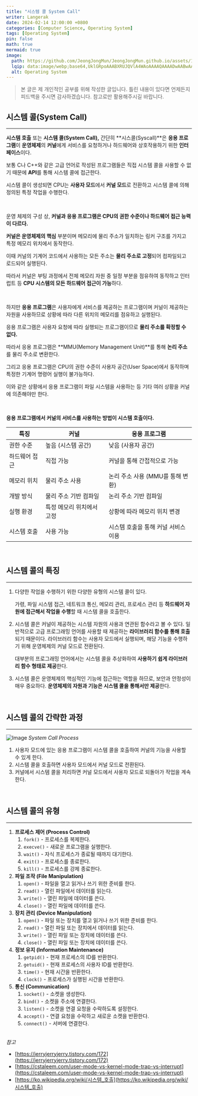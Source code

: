 ```yaml
---
title: "시스템 콜 System Call"
writer: Langerak
date: 2024-02-14 12:00:00 +0800
categories: [Computer Science, Operating System]
tags: [Operating System]
pin: false
math: true
mermaid: true
image:
  path: https://github.com/JeongJongMun/JeongJongMun.github.io/assets/101979073/17607422-85bd-4fc2-b0bb-6465ab4d41fb
  lqip: data:image/webp;base64,UklGRpoAAABXRUJQVlA4WAoAAAAQAAAADwAABwAAQUxQSDIAAAARL0AmbZurmr57yyIiqE8oiG0bejIYEQTgqiDA9vqnsUSI6H+oAERp2HZ65qP/VIAWAFZQOCBCAAAA8AEAnQEqEAAIAAVAfCWkAALp8sF8rgRgAP7o9FDvMCkMde9PK7euH5M1m6VWoDXf2FkP3BqV0ZYbO6NA/VFIAAAA
  alt: Operating System
---
```


> 본 글은 제 개인적인 공부를 위해 작성한 글입니다. 틀린 내용이 있다면 언제든지 피드백을 주시면 감사하겠습니다. 참고로만 활용해주시길 바랍니다.

## 시스템 콜(System Call)

---

**시스템 호출** 또는 **시스템 콜(System Call),** 간단히 **시스콜(Syscall)**은 **응용 프로그램**이 **운영체제**의 **커널**에게 서비스를 요청하거나 하드웨어와 상호작용하기 위한 **인터페이스**이다.

보통 C나 C++와 같은 고급 언어로 작성된 프로그램들은 직접 시스템 콜을 사용할 수 없기 때문에 **API**를 통해 시스템 콜에 접근한다.

시스템 콜이 생성되면 CPU는 **사용자 모드**에서 **커널 모드**로 전환하고 시스템 콜에 의해 정의된 특정 작업을 수행한다.

<br/>

운영 체제의 구성 상, **커널과 응용 프로그램은 CPU의 권한 수준이나 하드웨어 접근 능력이 다르다.**

**커널은 운영체제의 핵심** 부분이며 메모리에 물리 주소가 일치하는 링커 구조를 가지고 특정 메모리 위치에서 동작한다.

이때 커널의 기계어 코드에서 사용하는 모든 주소는 **물리 주소로 고정**되어 컴파일되고 로드되어 실행된다.

따라서 커널은 부팅 과정에서 전체 메모리 자원 중 일정 부분을 점유하여 동작하고 인터럽트 등 **CPU 시스템의 모든 하드웨어 접근이 가능**하다.

<br/>

하지만 **응용 프로그램**은 사용자에게 서비스를 제공하는 프로그램이며 커널이 제공하는 자원을 사용하므로 상황에 따라 다른 위치의 메모리를 점유하고 실행된다.

응용 프로그램은 사용자 요청에 따라 실행되는 프로그램이므로 **물리 주소를 확정할 수 없다.**

따라서 응용 프로그램은 **MMU(Memory Management Unit)**를 통해 **논리 주소**를 물리 주소로 변환한다.

그리고 응용 프로그램은 CPU의 권한 수준이 사용자 공간(User Space)에서 동작하며 특정한 기계어 명령어 실행이 불가능하다.

이와 같은 상황에서 응용 프로그램이 파일 시스템을 사용하는 등 기타 여러 상황을 커널에 의존해야만 한다.

<br/>

**응용 프로그램에서 커널의 서비스를 사용하는 방법이 시스템 호출이다.**

| 특징 | 커널 | 응용 프로그램 |
| --- | --- | --- |
| 권한 수준 | 높음 (시스템 공간) | 낮음 (사용자 공간) |
| 하드웨어 접근 | 직접 가능 | 커널을 통해 간접적으로 가능 |
| 메모리 위치 | 물리 주소 사용 | 논리 주소 사용 (MMU를 통해 변환) |
| 개발 방식 | 물리 주소 기반 컴파일 | 논리 주소 기반 컴파일 |
| 실행 환경 | 특정 메모리 위치에서 고정 | 상황에 따라 메모리 위치 변경 |
| 시스템 호출 | 사용 가능 | 시스템 호출을 통해 커널 서비스 이용 |

<br/>

## 시스템 콜의 특징

---

1. 다양한 작업을 수행하기 위한 다양한 유형의 시스템 콜이 있다.
    
    가령, 파일 시스템 접근, 네트워크 통신, 메모리 관리, 프로세스 관리 등 **하드웨어 자원에 접근해서 작업을 수행**할 때 시스템 콜을 호출한다.
    
2. 시스템 콜은 커널이 제공하는 시스템 자원의 사용과 연관된 함수라고 볼 수 있다. 일반적으로 고급 프로그래밍 언어를 사용할 때 제공하는 **라이브러리 함수를 통해 호출**되기 때문이다. 라이브러리 함수는 사용자 모드에서 실행되며, 해당 기능을 수행하기 위해 운영체제의 커널 모드로 전환된다.
    
    대부분의 프로그래밍 언어에서는 시스템 콜을 추상화하여 **사용하기 쉽게 라이브러리 함수 형태로 제공**한다.
    
3. 시스템 콜은 운영체제의 핵심적인 기능에 접근하는 역할을 하므로, 보안과 안정성이 매우 중요하다. **운영체제의 자원과 기능은 시스템 콜을 통해서만 제공**한다.

<br/>

## 시스템 콜의 간략한 과정

---
![Image](https://github.com/JeongJongMun/JeongJongMun.github.io/assets/101979073/17607422-85bd-4fc2-b0bb-6465ab4d41fb)
_System Call Process_
1. 사용자 모드에 있는 응용 프로그램이 시스템 콜을 호출하여 커널의 기능을 사용할 수 있게 한다.
2. 시스템 콜을 호출하면 사용자 모드에서 커널 모드로 전환된다.
3. 커널에서 시스템 콜을 처리하면 커널 모드에서 사용자 모드로 되돌아가 작업을 계속한다.

<br/>

## 시스템 콜의 유형

---

1. **프로세스 제어 (Process Control)**
    1. `fork()` - 프로세스를 복제한다.
    2. `execve()` - 새로운 프로그램을 실행한다.
    3. `wait()` - 자식 프로세스가 종료될 때까지 대기한다.
    4. `exit()` - 프로세스를 종료한다.
    5. `kill()` - 프로세스를 강제 종료한다.
2. **파일 조작 (File Manipulation)**
    1. `open()` - 파일을 열고 읽거나 쓰기 위한 준비를 한다.
    2. `read()` - 열린 파일에서 데이터를 읽는다.
    3. `write()` - 열린 파일에 데이터를 쓴다.
    4. `close()` - 열린 파일에 데이터를 쓴다.
3. **장치 관리 (Device Manipulation)**
    1. `open()` - 파일 또는 장치를 열고 읽거나 쓰기 위한 준비를 한다.
    2. `read()` - 열린 파일 또는 장치에서 데이터를 읽는다.
    3. `write()` - 열린 파일 또는 장치에 데이터를 쓴다.
    4. `close()` - 열린 파일 또는 장치에 데이터를 쓴다.
4. **정보 유지 (Information Maintenance)**
    1. `getpid()` - 현재 프로세스의 ID를 반환한다.
    2. `getuid()` - 현재 프로세스의 사용자 ID를 반환한다.
    3. `time()` - 현재 시간을 반환한다.
    4. `clock()` - 프로세스가 실행된 시간을 반환한다.
5. **통신 (Communication)**
    1. `socket()` - 소켓을 생성한다.
    2. `bind()` - 소켓을 주소에 연결한다.
    3. `listen()` - 소켓을 연결 요청을 수락하도록 설정한다.
    4. `accept()` - 연결 요청을 수락하고 새로운 소켓을 반환한다.
    5. `connect()` - 서버에 연결한다.
<br/> <br/>

*참고*
- [https://jerryjerryjerry.tistory.com/172](https://jerryjerryjerry.tistory.com/172)
- [https://cstaleem.com/user-mode-vs-kernel-mode-trap-vs-interrupt](https://cstaleem.com/user-mode-vs-kernel-mode-trap-vs-interrupt)
- [https://ko.wikipedia.org/wiki/시스템_호출](https://ko.wikipedia.org/wiki/시스템_호출)
